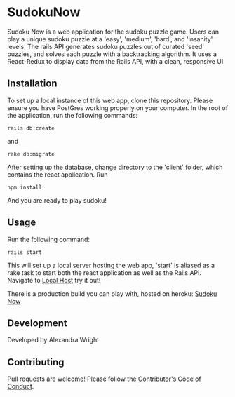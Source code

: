 # SudokuNow

Sudoku Now is a web application for the sudoku puzzle game. Users can play a unique sudoku puzzle at a 'easy', 'medium', 'hard', and 'insanity' levels. The rails API generates sudoku puzzles out of curated 'seed' puzzles, and solves each puzzle with a backtracking algorithm. It uses a React-Redux to display data from the Rails API, with a clean, responsive UI.

## Installation


To set up a local instance of this web app, clone this repository. Please ensure you have PostGres working properly on your computer. In the root of the application, run the following commands:

```
rails db:create
```

and 

```
rake db:migrate
```

After setting up the database, change directory to the 'client' folder, which contains the react application. Run 

```
npm install
```

And you are ready to play sudoku!

## Usage

Run the following command:

```
rails start
```

This will set up a local server hosting the web app, 'start' is aliased as a rake task to start both the react application as well as the Rails API.  Navigate to [Local Host](tcp://0.0.0.0:3000) try it out!

There is a production build you can play with, hosted on heroku: [Sudoku Now](https://sudoku-now.herokuapp.com/)

## Development

Developed by Alexandra Wright

## Contributing

Pull requests are welcome! Please follow the [Contributor's Code of Conduct](https://www.contributor-covenant.org/).
